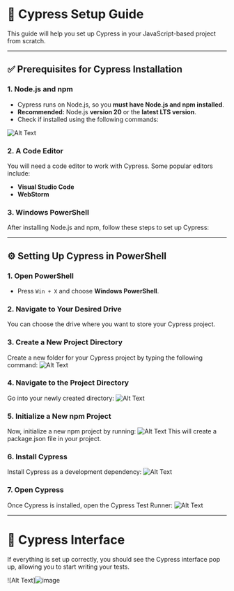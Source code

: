 # 🚀 Cypress Setup Guide

This guide will help you set up Cypress in your JavaScript-based project from scratch.

---

## ✅ Prerequisites for Cypress Installation

### 1. Node.js and npm

- Cypress runs on Node.js, so you **must have Node.js and npm installed**.
- **Recommended:** Node.js **version 20** or the **latest LTS version**.
- Check if installed using the following commands:

![Alt Text](https://github.com/user-attachments/assets/4b4caa53-04fa-4bdf-9e90-3cece484e929)




### 2. A Code Editor

You will need a code editor to work with Cypress. Some popular editors include:

- **Visual Studio Code**
- **WebStorm**

### 3. Windows PowerShell

After installing Node.js and npm, follow these steps to set up Cypress:

---

## ⚙️ Setting Up Cypress in PowerShell

### 1. Open PowerShell

- Press `Win + X` and choose **Windows PowerShell**.

### 2. Navigate to Your Desired Drive
You can choose the drive where you want to store your Cypress project. 

### 3. Create a New Project Directory
Create a new folder for your Cypress project by typing the following command:
![Alt Text](https://github.com/user-attachments/assets/44707c7b-c3ca-4feb-9b5f-78d216655826)

### 4. Navigate to the Project Directory
Go into your newly created directory:
![Alt Text](https://github.com/user-attachments/assets/fecd6d18-7bab-48d2-8d91-c21ae33e3131)

### 5. Initialize a New npm Project
Now, initialize a new npm project by running:
![Alt Text](https://github.com/user-attachments/assets/4e12b633-c643-4ce0-831c-39d88666d82c)
This will create a package.json file in your project.

### 6. Install Cypress
Install Cypress as a development dependency:
![Alt Text](https://github.com/user-attachments/assets/90b94258-46be-44a1-9fdc-5312743ab56a)

### 7. Open Cypress
Once Cypress is installed, open the Cypress Test Runner:
![Alt Text](https://github.com/user-attachments/assets/df574918-4644-4fbe-961b-c880c4f0463d)

---

# 🎉 Cypress Interface
If everything is set up correctly, you should see the Cypress interface pop up, allowing you to start writing your tests.

![Alt Text]![image](https://github.com/user-attachments/assets/6cd6d868-a4e6-4e4c-9e60-c6cdf01cc82f)







